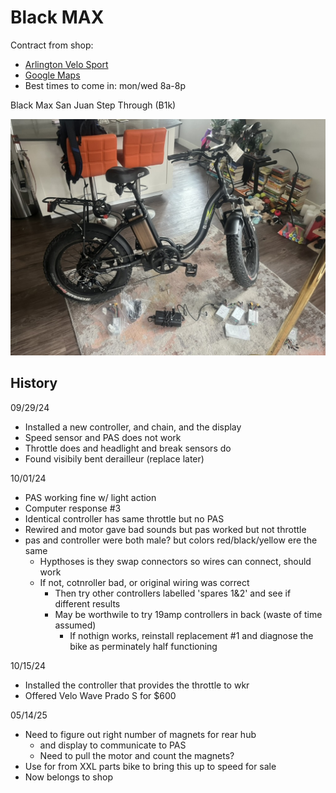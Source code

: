 # Black MAX

Contract from shop:

- [Arlington Velo Sport](https://www.arlingtonvelosport.com/) 
- [Google Maps](https://maps.app.goo.gl/bxTg5VygTNqCm83k6)
- Best times to come in: mon/wed 8a-8p

Black Max San Juan Step Through (B1k) 

![alt text](3160465E-30B5-4E7E-9388-50188BCD14E7_1_105_c.jpeg)

## History

09/29/24

- Installed a new controller, and chain, and the display
- Speed sensor and PAS does not work
- Throttle does and headlight and break sensors do
- Found visibily bent derailleur (replace later)

10/01/24

- PAS working fine w/ light action
- Computer response #3
- Identical controller has same throttle but no PAS
- Rewired and motor gave bad sounds but pas worked but not throttle
- pas and controller were both male? but colors red/black/yellow ere the same
  - Hypthoses is they swap connectors so wires can connect, should work
  - If not, cotnroller bad, or original wiring was correct
    - Then try other controllers labelled 'spares 1&2' and see if different results
    - May be worthwile to try 19amp controllers in back (waste of time assumed)
      - If nothign works, reinstall replacement #1 and diagnose the bike as perminately half functioning

10/15/24
  
  - Installed the controller that provides the throttle to wkr
  - Offered Velo Wave Prado S for $600

05/14/25

- Need to figure out right number of magnets for rear hub
  - and display to communicate to PAS
  - Need to pull the motor and count the magnets?
- Use for from XXL parts bike to bring this up to speed for sale 
- Now belongs to shop